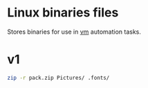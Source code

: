 # Linux binaries files

Stores binaries for use in [vm](https://github.com/fscheidt/vm) automation tasks.

# v1
```bash
zip -r pack.zip Pictures/ .fonts/
```
